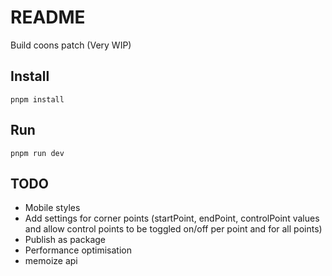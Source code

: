 # README

Build coons patch (Very WIP)

## Install

```
pnpm install
```

## Run

```
pnpm run dev
```

## TODO

- Mobile styles
- Add settings for corner points (startPoint, endPoint, controlPoint values and allow control points to be toggled on/off per point and for all points)
- Publish as package
- Performance optimisation
- memoize api

